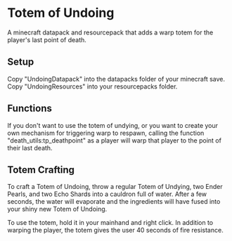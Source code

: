 # Totem of Undoing
A minecraft datapack and resourcepack that adds a warp totem for the player's last point of death.

## Setup
Copy "UndoingDatapack" into the datapacks folder of your minecraft save. Copy "UndoingResources" into your resourcepacks folder.

## Functions
If you don't want to use the totem of undying, or you want to create your own mechanism for triggering warp to respawn, calling the function "death_utils:tp_deathpoint" as a player will warp that player to the point of their last death.

## Totem Crafting
To craft a Totem of Undoing, throw a regular Totem of Undying, two Ender Pearls, and two Echo Shards into a cauldron full of water. After a few seconds, the water will evaporate and the ingredients will have fused into your shiny new Totem of Undoing.

To use the totem, hold it in your mainhand and right click. In addition to warping the player, the totem gives the user 40 seconds of fire resistance.

